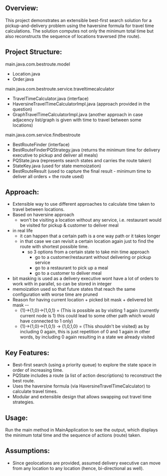 Overview:
---------
This project demonstrates an extensible best-first search solution for a pickup-and-delivery problem using the haversine formula for travel time calculations.
The solution computes not only the minimum total time but also reconstructs the sequence of locations traversed (the route).

Project Structure:
------------------
main.java.com.bestroute.model
- Location.java
- Order.java

main.java.com.bestroute.service.traveltimecalculator
- TravelTimeCalculator.java                (interface)
- HaversineTravelTimeCalculatorImpl.java   (approach provided in the question)
- GraphTravelTimeCalculatorImpl.java       (another approach in case adjacency list/graph is given with time to travel between some locations)

main.java.com.service.findbestroute
- BestRouteFinder  (interface)
- BestRouteFinderPQStrategy.java  (returns the minimum time for delivery executive to pickup and deliver all meals)
- PQState.java    (represents search states and carries the route taken)
- StateKey.java   (used for state memoization)
- BestRouteResult (used to capture the final result - minimum time to deliver all orders + the route used)

Approach:
-------------
- Extensible way to use different approaches to calculate time taken to travel between locations.
- Based on haversine approach 
    - won't be visiting a location without any service, i.e. restaurant would be visited for pickup & customer to deliver meal
- in real life 
  - it can happen that a certain path is a one way path or it takes longer
  - in that case we can revisit a certain location again just to find the route with shortest possible time. 
    - so 3 options from a certain state to take min time approach
      - go to a customer/restaurant without delivering or pickup service
      - go to a restaurant to pick up a meal
      - go to a customer to deliver meal
- bit masking is used as a delivery executive wont have a lot of orders to work with in parallel, so can be stored in integer
- memoization used so that future states that reach the same configuration with worse time are pruned
- Reason for having current location + picked bit mask + delivered bit mask --
  - {1}->{1,0}->{1,0,1} = (This is possible as by visiting 1 again (currently current node is 1) this could lead to some other path which would have connected to 1 only)
  - {1}->{1,0}->{1,0,1} -> {1,0,1,0} = (This shouldn't be visited) as by including 0 again, this is just repetition of 0 and 1 again in other words, by including 0 again resulting in a state we already visited

Key Features:
-------------
- Best-first search (using a priority queue) to explore the state space in order of increasing time.
- PQState includes a route (a list of action descriptions) to reconstruct the best route.
- Uses the haversine formula (via HaversineTravelTimeCalculator) to calculate travel times.
- Modular and extensible design that allows swapping out travel time strategies.

Usage:
------
Run the main method in MainApplication to see the output, which displays the minimum total time
and the sequence of actions (route) taken.

Assumptions:
------
- Since geolocations are provided, assumed delivery executive can move from any location to any location (hence, bi-directional as well).

